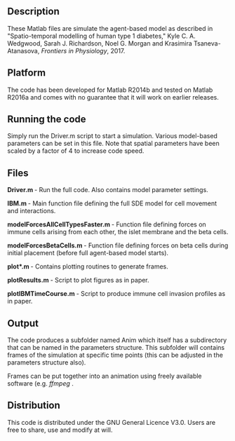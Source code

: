 ## Description

These Matlab files are simulate the agent-based model as described in
"Spatio-temporal modelling of human type 1 diabetes," Kyle C. A.
Wedgwood, Sarah J. Richardson, Noel G. Morgan and Krasimira
Tsaneva-Atanasova, <i> Frontiers in Physiology</i>, 2017.

## Platform
The code has been developed for Matlab R2014b and tested on Matlab
R2016a and comes with no guarantee that it will work on earlier
releases.

## Running the code
Simply run the Driver.m script to start a simulation. Various
model-based parameters can be set in this file. Note that spatial
parameters have been scaled by a factor of 4 to increase code speed.

## Files
<b> Driver.m </b> - Run the full code. Also contains model parameter settings.

<b> IBM.m </b>    - Main function file defining the full SDE model for cell
movement and interactions.

<b> modelForcesAllCellTypesFaster.m </b> - Function file defining forces on
immune cells arising from each other, the islet membrane and the beta
cells.

<b> modelForcesBetaCells.m </b> - Function file defining forces on beta cells
during initial placement (before full agent-based model starts).

<b> plot*.m </b> - Contains plotting routines to generate frames.

<b> plotResults.m </b> - Script to plot figures as in paper.

<b> plotIBMTimeCourse.m </b> - Script to produce immune cell invasion profiles as in
paper.

## Output
The code produces a subfolder named Anim which itself has a subdirectory
that can be named in the parameters structure. This subfolder will
contains frames of the simulation at specific time points (this can be
adjusted in the parameters structure also).

Frames can be put together into an animation using freely available
software (e.g. <i> ffmpeg </i>.

## Distribution
This code is distributed under the GNU General Licence V3.0. Users are
free to share, use and modify at will.
